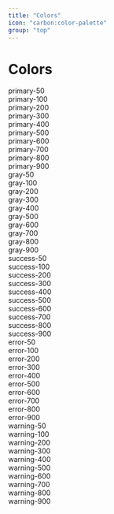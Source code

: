 ```yaml
---
title: "Colors"
icon: "carbon:color-palette"
group: "top"
---
```


# Colors

<div class="color-token-grid">
  <div class="color-token">
    <div class="color-token__color" style="--color: #F3F5FD"></div>
    <div class="color-token__label">primary-50</div>
  </div>
  <div class="color-token">
    <div class="color-token__color" style="--color: #E6EAFA"></div>
    <div class="color-token__label">primary-100</div>
  </div>
  <div class="color-token">
    <div class="color-token__color" style="--color: #CCD5F5"></div>
    <div class="color-token__label">primary-200</div>
  </div>
  <div class="color-token">
    <div class="color-token__color" style="--color: #99ABEB"></div>
    <div class="color-token__label">primary-300</div>
  </div>
  <div class="color-token">
    <div class="color-token__color" style="--color: #6681E1"></div>
    <div class="color-token__label">primary-400</div>
  </div>
  <div class="color-token">
    <div class="color-token__color" style="--color: #3357D7"></div>
    <div class="color-token__label">primary-500</div>
  </div>
  <div class="color-token color-token--default">
    <div class="color-token__color" style="--color: #002DCD"></div>
    <div class="color-token__label">primary-600</div>
  </div>
  <div class="color-token">
    <div class="color-token__color" style="--color: #0024A4"></div>
    <div class="color-token__label">primary-700</div>
  </div>
  <div class="color-token">
    <div class="color-token__color" style="--color: #001B7B"></div>
    <div class="color-token__label">primary-800</div>
  </div>
  <div class="color-token">
    <div class="color-token__color" style="--color: #001252"></div>
    <div class="color-token__label">primary-900</div>
  </div>
</div>

<div class="color-token-grid">
  <div class="color-token">
    <div class="color-token__color" style="--color: #EFEFEF"></div>
    <div class="color-token__label">gray-50</div>
  </div>
  <div class="color-token">
    <div class="color-token__color" style="--color: #D5D5D6"></div>
    <div class="color-token__label">gray-100</div>
  </div>
  <div class="color-token">
    <div class="color-token__color" style="--color: #BABBBC"></div>
    <div class="color-token__label">gray-200</div>
  </div>
  <div class="color-token">
    <div class="color-token__color" style="--color: #9FA0A3"></div>
    <div class="color-token__label">gray-300</div>
  </div>
  <div class="color-token">
    <div class="color-token__color" style="--color: #838589"></div>
    <div class="color-token__label">gray-400</div>
  </div>
  <div class="color-token">
    <div class="color-token__color" style="--color: #65686C"></div>
    <div class="color-token__label">gray-500</div>
  </div>
  <div class="color-token color-token--default">
    <div class="color-token__color" style="--color: #46494F"></div>
    <div class="color-token__label">gray-600</div>
  </div>
  <div class="color-token">
    <div class="color-token__color" style="--color: #3C3F44"></div>
    <div class="color-token__label">gray-700</div>
  </div>
  <div class="color-token">
    <div class="color-token__color" style="--color: #303337"></div>
    <div class="color-token__label">gray-800</div>
  </div>
  <div class="color-token">
    <div class="color-token__color" style="--color: #26272B"></div>
    <div class="color-token__label">gray-900</div>
  </div>
</div>

<div class="color-token-grid">
  <div class="color-token">
    <div class="color-token__color" style="--color: #E6F7EF"></div>
    <div class="color-token__label">success-50</div>
  </div>
  <div class="color-token">
    <div class="color-token__color" style="--color: #BFEAD6"></div>
    <div class="color-token__label">success-100</div>
  </div>
  <div class="color-token">
    <div class="color-token__color" style="--color: #94DDBD"></div>
    <div class="color-token__label">success-200</div>
  </div>
  <div class="color-token">
    <div class="color-token__color" style="--color: #64D0A3"></div>
    <div class="color-token__label">success-300</div>
  </div>
  <div class="color-token">
    <div class="color-token__color" style="--color: #13C286"></div>
    <div class="color-token__label">success-400</div>
  </div>
  <div class="color-token">
    <div class="color-token__color" style="--color: #00B369"></div>
    <div class="color-token__label">success-500</div>
  </div>
  <div class="color-token color-token--default">
    <div class="color-token__color" style="--color: #00A549"></div>
    <div class="color-token__label">success-600</div>
  </div>
  <div class="color-token">
    <div class="color-token__color" style="--color: #008F3E"></div>
    <div class="color-token__label">success-700</div>
  </div>
  <div class="color-token">
    <div class="color-token__color" style="--color: #007833"></div>
    <div class="color-token__label">success-800</div>
  </div>
  <div class="color-token">
    <div class="color-token__color" style="--color: #006028"></div>
    <div class="color-token__label">success-900</div>
  </div>
</div>

<div class="color-token-grid">
  <div class="color-token">
    <div class="color-token__color" style="--color: #F9E9EA"></div>
    <div class="color-token__label">error-50</div>
  </div>
  <div class="color-token">
    <div class="color-token__color" style="--color: #F0C6C8"></div>
    <div class="color-token__label">error-100</div>
  </div>
  <div class="color-token">
    <div class="color-token__color" style="--color: #E5A2A6"></div>
    <div class="color-token__label">error-200</div>
  </div>
  <div class="color-token">
    <div class="color-token__color" style="--color: #DB7C81"></div>
    <div class="color-token__label">error-300</div>
  </div>
  <div class="color-token">
    <div class="color-token__color" style="--color: #D0525A"></div>
    <div class="color-token__label">error-400</div>
  </div>
  <div class="color-token">
    <div class="color-token__color" style="--color: #C21A2E"></div>
    <div class="color-token__label">error-500</div>
  </div>
  <div class="color-token color-token--default">
    <div class="color-token__color" style="--color: #B40000"></div>
    <div class="color-token__label">error-600</div>
  </div>
  <div class="color-token">
    <div class="color-token__color" style="--color: #9C0000"></div>
    <div class="color-token__label">error-700</div>
  </div>
  <div class="color-token">
    <div class="color-token__color" style="--color: #830000"></div>
    <div class="color-token__label">error-800</div>
  </div>
  <div class="color-token">
    <div class="color-token__color" style="--color: #690000"></div>
    <div class="color-token__label">error-900</div>
  </div>
</div>

<div class="color-token-grid">
  <div class="color-token">
    <div class="color-token__color" style="--color: #FFF4EA"></div>
    <div class="color-token__label">warning-50</div>
  </div>
  <div class="color-token">
    <div class="color-token__color" style="--color: #FEE5C8"></div>
    <div class="color-token__label">warning-100</div>
  </div>
  <div class="color-token">
    <div class="color-token__color" style="--color: #FED4A5"></div>
    <div class="color-token__label">warning-200</div>
  </div>
  <div class="color-token">
    <div class="color-token__color" style="--color: #FDC481"></div>
    <div class="color-token__label">warning-300</div>
  </div>
  <div class="color-token">
    <div class="color-token__color" style="--color: #FDB358"></div>
    <div class="color-token__label">warning-400</div>
  </div>
  <div class="color-token">
    <div class="color-token__color" style="--color: #FBA21F"></div>
    <div class="color-token__label">warning-500</div>
  </div>
  <div class="color-token color-token--default">
    <div class="color-token__color" style="--color: #FA9000"></div>
    <div class="color-token__label">warning-600</div>
  </div>
  <div class="color-token">
    <div class="color-token__color" style="--color: #D97D00"></div>
    <div class="color-token__label">warning-700</div>
  </div>
  <div class="color-token">
    <div class="color-token__color" style="--color: #B76700"></div>
    <div class="color-token__label">warning-800</div>
  </div>
  <div class="color-token">
    <div class="color-token__color" style="--color: #945300"></div>
    <div class="color-token__label">warning-900</div>
  </div>
</div>
